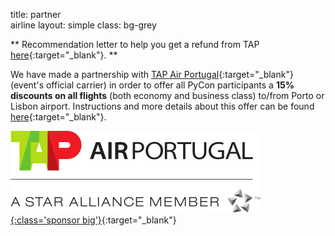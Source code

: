 title: partner<br/> airline
layout: simple
class: bg-grey

** Recommendation letter to help you get a refund from TAP [here](/static/docs/letter_tap.pdf){:target="_blank"}. **

We have made a partnership with [TAP Air Portugal](https://flytap.com/){:target="_blank"} (event's official carrier) in order to offer all PyCon participants a <b>15% discounts on all flights</b> (both economy and business class) to/from Porto or Lisbon airport. Instructions and more details about this offer can be found [here](/static/docs/tap.pdf){:target="_blank"}.

[![tap](/static/images/sponsors/tap.svg){:class='sponsor big'}](/static/docs/tap.pdf){:target="_blank"}
